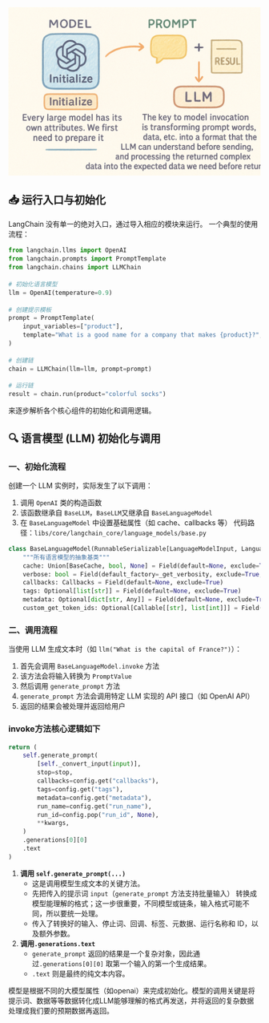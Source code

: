 ![alt text](image/03.png)

## 📥 运行入口与初始化

LangChain 没有单一的绝对入口，通过导入相应的模块来运行。
一个典型的使用流程：
```python
from langchain.llms import OpenAI
from langchain.prompts import PromptTemplate
from langchain.chains import LLMChain
  
# 初始化语言模型
llm = OpenAI(temperature=0.9)

# 创建提示模板
prompt = PromptTemplate(
    input_variables=["product"],
    template="What is a good name for a company that makes {product}?",
)

# 创建链
chain = LLMChain(llm=llm, prompt=prompt)

# 运行链
result = chain.run(product="colorful socks")
```

来逐步解析各个核心组件的初始化和调用逻辑。

## 🔍 语言模型 (LLM) 初始化与调用

### 一、初始化流程

创建一个 LLM 实例时，实际发生了以下调用：
1. 调用 `OpenAI` 类的构造函数
2. 该函数继承自 `BaseLLM`，`BaseLLM`又继承自 `BaseLanguageModel`
3. 在 `BaseLanguageModel` 中设置基础属性（如 cache、callbacks 等）
代码路径：`libs/core/langchain_core/language_models/base.py`
```python
class BaseLanguageModel(RunnableSerializable[LanguageModelInput, LanguageModelOutputVar], ABC):
    """所有语言模型的抽象基类"""
    cache: Union[BaseCache, bool, None] = Field(default=None, exclude=True)
    verbose: bool = Field(default_factory=_get_verbosity, exclude=True, repr=False)
    callbacks: Callbacks = Field(default=None, exclude=True)
    tags: Optional[list[str]] = Field(default=None, exclude=True)
    metadata: Optional[dict[str, Any]] = Field(default=None, exclude=True)
    custom_get_token_ids: Optional[Callable[[str], list[int]]] = Field(default=None, exclude=True)
```

### 二、调用流程
当使用 LLM 生成文本时（如 `llm("What is the capital of France?")`）：
1. 首先会调用 `BaseLanguageModel.invoke` 方法
2. 该方法会将输入转换为 `PromptValue`
3. 然后调用 `generate_prompt` 方法
4. `generate_prompt` 方法会调用特定 LLM 实现的 API 接口（如 OpenAI API）
5. 返回的结果会被处理并返回给用户
### invoke方法核心逻辑如下
```python
return (
    self.generate_prompt(
        [self._convert_input(input)],
        stop=stop,
        callbacks=config.get("callbacks"),
        tags=config.get("tags"),
        metadata=config.get("metadata"),
        run_name=config.get("run_name"),
        run_id=config.pop("run_id", None),
        **kwargs,
    )
    .generations[0][0]
    .text
)
```
1.  **调用 `self.generate_prompt(...)`**
    - 这是调用模型生成文本的关键方法。
    - 先把传入的提示词 `input`（`generate_prompt` 方法支持批量输入） 转换成模型能理解的格式；这一步很重要，不同模型或链条，输入格式可能不同，所以要统一处理。
     - 传入了转换好的输入、停止词、回调、标签、元数据、运行名称和 ID，以及额外参数。
2.  **调用`.generations.text`**
    - `generate_prompt` 返回的结果是一个复杂对象，因此通过`.generations[0][0]` 取第一个输入的第一个生成结果。
    - `.text` 则是最终的纯文本内容。

模型是根据不同的大模型属性（如openai）来完成初始化。模型的调用关键是将提示词、数据等等数据转化成LLM能够理解的格式再发送，并将返回的复杂数据处理成我们要的预期数据再返回。